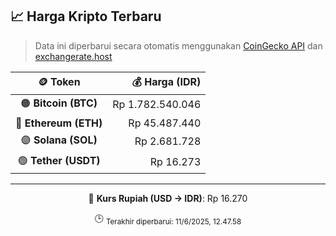 

<!-- HARGA_KRIPTO -->
## 📈 Harga Kripto Terbaru

> Data ini diperbarui secara otomatis menggunakan [CoinGecko API](https://www.coingecko.com/) dan [exchangerate.host](https://exchangerate.host/)

<div align="center">

| 🪙 Token | 💰 Harga (IDR) |
|:------:|---------------:|
| 🟠 **Bitcoin (BTC)**   | Rp 1.782.540.046 |
| 🔵 **Ethereum (ETH)**  | Rp 45.487.440 |
| 🟣 **Solana (SOL)**    | Rp 2.681.728 |
| 🟢 **Tether (USDT)**   | Rp 16.273 |

---

💱 **Kurs Rupiah (USD → IDR)**: Rp 16.270

🕒 <sub>Terakhir diperbarui: 11/6/2025, 12.47.58</sub>

</div>
<!-- /HARGA_KRIPTO -->